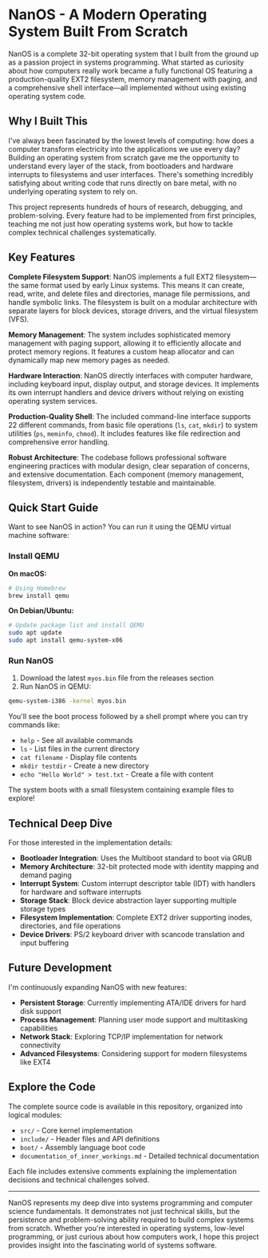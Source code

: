 # NanOS - A Modern Operating System Built From Scratch

NanOS is a complete 32-bit operating system that I built from the ground up as a passion project in systems programming. What started as curiosity about how computers really work became a fully functional OS featuring a production-quality EXT2 filesystem, memory management with paging, and a comprehensive shell interface—all implemented without using existing operating system code.

## Why I Built This

I've always been fascinated by the lowest levels of computing: how does a computer transform electricity into the applications we use every day? Building an operating system from scratch gave me the opportunity to understand every layer of the stack, from bootloaders and hardware interrupts to filesystems and user interfaces. There's something incredibly satisfying about writing code that runs directly on bare metal, with no underlying operating system to rely on.

This project represents hundreds of hours of research, debugging, and problem-solving. Every feature had to be implemented from first principles, teaching me not just how operating systems work, but how to tackle complex technical challenges systematically.

## Key Features

**Complete Filesystem Support**: NanOS implements a full EXT2 filesystem—the same format used by early Linux systems. This means it can create, read, write, and delete files and directories, manage file permissions, and handle symbolic links. The filesystem is built on a modular architecture with separate layers for block devices, storage drivers, and the virtual filesystem (VFS).

**Memory Management**: The system includes sophisticated memory management with paging support, allowing it to efficiently allocate and protect memory regions. It features a custom heap allocator and can dynamically map new memory pages as needed.

**Hardware Interaction**: NanOS directly interfaces with computer hardware, including keyboard input, display output, and storage devices. It implements its own interrupt handlers and device drivers without relying on existing operating system services.

**Production-Quality Shell**: The included command-line interface supports 22 different commands, from basic file operations (`ls`, `cat`, `mkdir`) to system utilities (`ps`, `meminfo`, `chmod`). It includes features like file redirection and comprehensive error handling.

**Robust Architecture**: The codebase follows professional software engineering practices with modular design, clear separation of concerns, and extensive documentation. Each component (memory management, filesystem, drivers) is independently testable and maintainable.

## Quick Start Guide

Want to see NanOS in action? You can run it using the QEMU virtual machine software:

### Install QEMU

**On macOS:**
```bash
# Using Homebrew
brew install qemu
```

**On Debian/Ubuntu:**
```bash
# Update package list and install QEMU
sudo apt update
sudo apt install qemu-system-x86
```

### Run NanOS

1. Download the latest `myos.bin` file from the releases section
2. Run NanOS in QEMU:
```bash
qemu-system-i386 -kernel myos.bin
```

You'll see the boot process followed by a shell prompt where you can try commands like:
- `help` - See all available commands
- `ls` - List files in the current directory
- `cat filename` - Display file contents
- `mkdir testdir` - Create a new directory
- `echo "Hello World" > test.txt` - Create a file with content

The system boots with a small filesystem containing example files to explore!

## Technical Deep Dive

For those interested in the implementation details:

- **Bootloader Integration**: Uses the Multiboot standard to boot via GRUB
- **Memory Architecture**: 32-bit protected mode with identity mapping and demand paging
- **Interrupt System**: Custom interrupt descriptor table (IDT) with handlers for hardware and software interrupts  
- **Storage Stack**: Block device abstraction layer supporting multiple storage types
- **Filesystem Implementation**: Complete EXT2 driver supporting inodes, directories, and file operations
- **Device Drivers**: PS/2 keyboard driver with scancode translation and input buffering

## Future Development

I'm continuously expanding NanOS with new features:

- **Persistent Storage**: Currently implementing ATA/IDE drivers for hard disk support
- **Process Management**: Planning user mode support and multitasking capabilities
- **Network Stack**: Exploring TCP/IP implementation for network connectivity
- **Advanced Filesystems**: Considering support for modern filesystems like EXT4

## Explore the Code

The complete source code is available in this repository, organized into logical modules:
- `src/` - Core kernel implementation
- `include/` - Header files and API definitions  
- `boot/` - Assembly language boot code
- `documentation_of_inner_workings.md` - Detailed technical documentation

Each file includes extensive comments explaining the implementation decisions and technical challenges solved.

---

NanOS represents my deep dive into systems programming and computer science fundamentals. It demonstrates not just technical skills, but the persistence and problem-solving ability required to build complex systems from scratch. Whether you're interested in operating systems, low-level programming, or just curious about how computers work, I hope this project provides insight into the fascinating world of systems software. 
